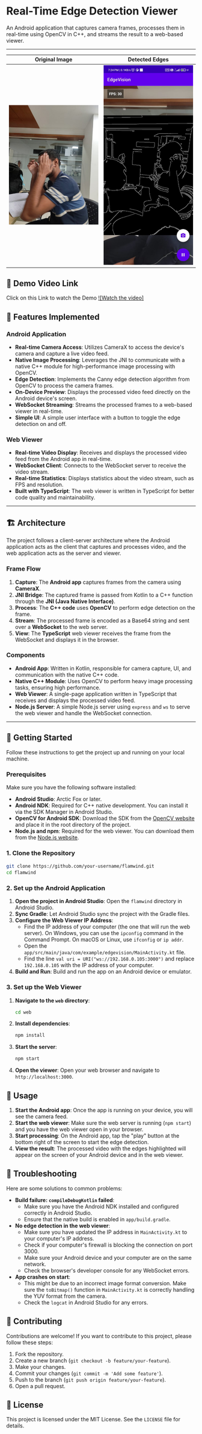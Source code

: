 # Real-Time Edge Detection Viewer

An Android application that captures camera frames, processes them in real-time using OpenCV in C++, and streams the result to a web-based viewer.

---
| Original Image |Detected Edges |
|----------------|----------------|
| <img src="org_image.jpg" width="250"> | <img src="edge_image.jpg" width="250"> |

## 🎥 Demo Video Link
Click on this Link to watch the Demo
[![Watch the video]](https://drive.google.com/file/d/17KttRtMs-2MwI6yIuWPRFjxU6tFkiki1/view?usp=sharing)


## 🌟 Features Implemented

### Android Application

-   **Real-time Camera Access**: Utilizes CameraX to access the device's camera and capture a live video feed.
-   **Native Image Processing**: Leverages the JNI to communicate with a native C++ module for high-performance image processing with OpenCV.
-   **Edge Detection**: Implements the Canny edge detection algorithm from OpenCV to process the camera frames.
-   **On-Device Preview**: Displays the processed video feed directly on the Android device's screen.
-   **WebSocket Streaming**: Streams the processed frames to a web-based viewer in real-time.
-   **Simple UI**: A simple user interface with a button to toggle the edge detection on and off.

### Web Viewer

-   **Real-time Video Display**: Receives and displays the processed video feed from the Android app in real-time.
-   **WebSocket Client**: Connects to the WebSocket server to receive the video stream.
-   **Real-time Statistics**: Displays statistics about the video stream, such as FPS and resolution.
-   **Built with TypeScript**: The web viewer is written in TypeScript for better code quality and maintainability.

---

## 🏗️ Architecture

The project follows a client-server architecture where the Android application acts as the client that captures and processes video, and the web application acts as the server and viewer.

### Frame Flow

1.  **Capture**: The **Android app** captures frames from the camera using **CameraX**.
2.  **JNI Bridge**: The captured frame is passed from Kotlin to a C++ function through the **JNI (Java Native Interface)**.
3.  **Process**: The **C++ code** uses **OpenCV** to perform edge detection on the frame.
4.  **Stream**: The processed frame is encoded as a Base64 string and sent over a **WebSocket** to the web server.
5.  **View**: The **TypeScript** web viewer receives the frame from the WebSocket and displays it in the browser.

### Components

-   **Android App**: Written in Kotlin, responsible for camera capture, UI, and communication with the native C++ code.
-   **Native C++ Module**: Uses OpenCV to perform heavy image processing tasks, ensuring high performance.
-   **Web Viewer**: A single-page application written in TypeScript that receives and displays the processed video feed.
-   **Node.js Server**: A simple Node.js server using `express` and `ws` to serve the web viewer and handle the WebSocket connection.

---

## 🚀 Getting Started

Follow these instructions to get the project up and running on your local machine.

### Prerequisites

Make sure you have the following software installed:

-   **Android Studio**: Arctic Fox or later.
-   **Android NDK**: Required for C++ native development. You can install it via the SDK Manager in Android Studio.
-   **OpenCV for Android SDK**: Download the SDK from the [OpenCV website](https://opencv.org/releases/) and place it in the root directory of the project.
-   **Node.js and npm**: Required for the web viewer. You can download them from the [Node.js website](https://nodejs.org/).

### 1. Clone the Repository

```bash
git clone https://github.com/your-username/flamwind.git
cd flamwind
```

### 2. Set up the Android Application

1.  **Open the project in Android Studio**: Open the `flamwind` directory in Android Studio.
2.  **Sync Gradle**: Let Android Studio sync the project with the Gradle files.
3.  **Configure the Web Viewer IP Address**:
    -   Find the IP address of your computer (the one that will run the web server). On Windows, you can use the `ipconfig` command in the Command Prompt. On macOS or Linux, use `ifconfig` or `ip addr`.
    -   Open the `app/src/main/java/com/example/edgevision/MainActivity.kt` file.
    -   Find the line `val uri = URI("ws://192.168.0.105:3000")` and replace `192.168.0.105` with the IP address of your computer.
4.  **Build and Run**: Build and run the app on an Android device or emulator.

### 3. Set up the Web Viewer

1.  **Navigate to the `web` directory**:
    ```bash
    cd web
    ```
2.  **Install dependencies**:
    ```bash
    npm install
    ```
3.  **Start the server**:
    ```bash
    npm start
    ```
4.  **Open the viewer**: Open your web browser and navigate to `http://localhost:3000`.

## 📱 Usage

1.  **Start the Android app**: Once the app is running on your device, you will see the camera feed.
2.  **Start the web viewer**: Make sure the web server is running (`npm start`) and you have the web viewer open in your browser.
3.  **Start processing**: On the Android app, tap the "play" button at the bottom right of the screen to start the edge detection.
4.  **View the result**: The processed video with the edges highlighted will appear on the screen of your Android device and in the web viewer.

## 🤔 Troubleshooting

Here are some solutions to common problems:

-   **Build failure: `compileDebugKotlin` failed**:
    -   Make sure you have the Android NDK installed and configured correctly in Android Studio.
    -   Ensure that the native build is enabled in `app/build.gradle`.
-   **No edge detection in the web viewer**:
    -   Make sure you have updated the IP address in `MainActivity.kt` to your computer's IP address.
    -   Check if your computer's firewall is blocking the connection on port 3000.
    -   Make sure your Android device and your computer are on the same network.
    -   Check the browser's developer console for any WebSocket errors.
-   **App crashes on start**:
    -   This might be due to an incorrect image format conversion. Make sure the `toBitmap()` function in `MainActivity.kt` is correctly handling the YUV format from the camera.
    -   Check the `logcat` in Android Studio for any errors.

## 🤝 Contributing

Contributions are welcome! If you want to contribute to this project, please follow these steps:

1.  Fork the repository.
2.  Create a new branch (`git checkout -b feature/your-feature`).
3.  Make your changes.
4.  Commit your changes (`git commit -m 'Add some feature'`).
5.  Push to the branch (`git push origin feature/your-feature`).
6.  Open a pull request.

## 📜 License

This project is licensed under the MIT License. See the `LICENSE` file for details.

